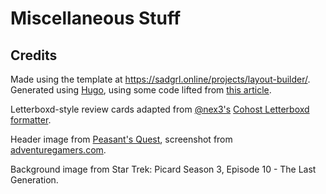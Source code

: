 # Miscellaneous Stuff
## Credits

Made using the template at https://sadgrl.online/projects/layout-builder/. Generated using [Hugo](https://gohugo.io/), using some code lifted from [this article](https://draft.dev/learn/creating-hugo-themes).

Letterboxd-style review cards adapted from [@nex3's](https://cohost.org/nex3) [Cohost Letterboxd formatter](https://nex3.github.io/cohost-letterboxd).

Header image from [Peasant's Quest](https://homestarrunner.com/disk4of12), screenshot from [adventuregamers.com](https://adventuregamers.com/games/view/15663).

Background image from Star Trek: Picard Season 3, Episode 10 - The Last Generation.
